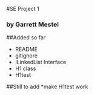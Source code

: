 #SE Project 1
### by Garrett Mestel

##Added so far
* README
* gitignore
* ILinkedList Interface
* H1 class
* H1test

##Still to add
*make H1test work